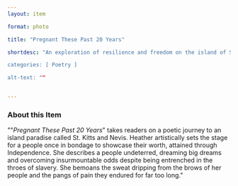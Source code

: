 ```yaml
--- 
layout: item 

format: photo 

title: "Pregnant These Past 20 Years"

shortdesc: "An exploration of resilience and freedom on the island of St. Kitts and Nevis through poetic prose”.  

categories: [ Poetry ]

alt-text: ""  


--- 
```


### About this Item 

""_Pregnant These Past 20 Years_" takes readers on a poetic journey to an island paradise called St. Kitts and Nevis. Heather artistically sets the stage for a people once in bondage to showcase their worth, attained through Independence. She describes a people undeterred, dreaming big dreams and overcoming insurmountable odds despite being entrenched in the throes of slavery. She bemoans the sweat dripping from the brows of her people and the pangs of pain they endured for far too long."
